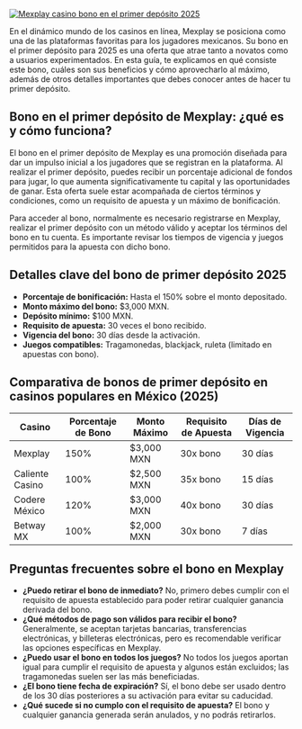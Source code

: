 [![Mexplay casino bono en el primer depósito 2025](https://123-caf.pages.dev/gitsignup.png)](https://vrmoo.ru/Bt82HjjY)

<p>En el dinámico mundo de los casinos en línea, Mexplay se posiciona como una de las plataformas favoritas para los jugadores mexicanos. Su bono en el primer depósito para 2025 es una oferta que atrae tanto a novatos como a usuarios experimentados. En esta guía, te explicamos en qué consiste este bono, cuáles son sus beneficios y cómo aprovecharlo al máximo, además de otros detalles importantes que debes conocer antes de hacer tu primer depósito.</p>  <h2>Bono en el primer depósito de Mexplay: ¿qué es y cómo funciona?</h2> <p>El bono en el primer depósito de Mexplay es una promoción diseñada para dar un impulso inicial a los jugadores que se registran en la plataforma. Al realizar el primer depósito, puedes recibir un porcentaje adicional de fondos para jugar, lo que aumenta significativamente tu capital y las oportunidades de ganar. Esta oferta suele estar acompañada de ciertos términos y condiciones, como un requisito de apuesta y un máximo de bonificación.</p> <p>Para acceder al bono, normalmente es necesario registrarse en Mexplay, realizar el primer depósito con un método válido y aceptar los términos del bono en tu cuenta. Es importante revisar los tiempos de vigencia y juegos permitidos para la apuesta con dicho bono.</p>  <h2>Detalles clave del bono de primer depósito 2025</h2> <ul>   <li><strong>Porcentaje de bonificación:</strong> Hasta el 150% sobre el monto depositado.</li>   <li><strong>Monto máximo del bono:</strong> $3,000 MXN.</li>   <li><strong>Depósito mínimo:</strong> $100 MXN.</li>   <li><strong>Requisito de apuesta:</strong> 30 veces el bono recibido.</li>   <li><strong>Vigencia del bono:</strong> 30 días desde la activación.</li>   <li><strong>Juegos compatibles:</strong> Tragamonedas, blackjack, ruleta (limitado en apuestas con bono).</li> </ul>  <h2>Comparativa de bonos de primer depósito en casinos populares en México (2025)</h2> <table>   <thead>     <tr>       <th>Casino</th>       <th>Porcentaje de Bono</th>       <th>Monto Máximo</th>       <th>Requisito de Apuesta</th>       <th>Días de Vigencia</th>     </tr>   </thead>   <tbody>     <tr>       <td>Mexplay</td>       <td>150%</td>       <td>$3,000 MXN</td>       <td>30x bono</td>       <td>30 días</td>     </tr>     <tr>       <td>Caliente Casino</td>       <td>100%</td>       <td>$2,500 MXN</td>       <td>35x bono</td>       <td>15 días</td>     </tr>     <tr>       <td>Codere México</td>       <td>120%</td>       <td>$3,000 MXN</td>       <td>40x bono</td>       <td>30 días</td>     </tr>     <tr>       <td>Betway MX</td>       <td>100%</td>       <td>$2,000 MXN</td>       <td>30x bono</td>       <td>7 días</td>     </tr>   </tbody> </table>  <h2>Preguntas frecuentes sobre el bono en Mexplay</h2> <ul>   <li><strong>¿Puedo retirar el bono de inmediato?</strong> No, primero debes cumplir con el requisito de apuesta establecido para poder retirar cualquier ganancia derivada del bono.</li>   <li><strong>¿Qué métodos de pago son válidos para recibir el bono?</strong> Generalmente, se aceptan tarjetas bancarias, transferencias electrónicas, y billeteras electrónicas, pero es recomendable verificar las opciones específicas en Mexplay.</li>   <li><strong>¿Puedo usar el bono en todos los juegos?</strong> No todos los juegos aportan igual para cumplir el requisito de apuesta y algunos están excluidos; las tragamonedas suelen ser las más beneficiadas.</li>   <li><strong>¿El bono tiene fecha de expiración?</strong> Sí, el bono debe ser usado dentro de los 30 días posteriores a su activación para evitar su caducidad.</li>   <li><strong>¿Qué sucede si no cumplo con el requisito de apuesta?</strong> El bono y cualquier ganancia generada serán anulados, y no podrás retirarlos.</li> </ul>